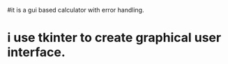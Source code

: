 #it is a gui based  calculator with error handling.
# i use tkinter to create graphical user interface.
